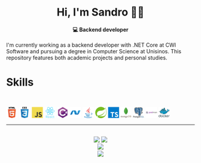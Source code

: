 # <div align="center">Hi, I'm Sandro 🙋‍♂️</div>
#### <div align="center">  💻 Backend developer</div>

I'm currently working as a backend developer with .NET Core at CWI Software and pursuing a degree in Computer Science at Unisinos. This repository features both academic projects and personal studies.

# <div>Skills </div>
<br>
<div>
<p align="left">
    <img
    src="https://raw.githubusercontent.com/devicons/devicon/master/icons/html5/html5-original-wordmark.svg"
    alt="html5"
    width="30"
    height="30"
    title="HTML5"
  />
  <img
    src="https://raw.githubusercontent.com/devicons/devicon/master/icons/css3/css3-original-wordmark.svg"
    alt="css3"
    width="30"
    height="30"
    title="CSS3"
  />
    <img
    src="https://raw.githubusercontent.com/devicons/devicon/master/icons/javascript/javascript-original.svg"
    alt="javascript"
    width="30"
    height="30"
    title="JavaScript"
  />
    <img
    src="https://raw.githubusercontent.com/devicons/devicon/master/icons/react/react-original-wordmark.svg"
    alt="react"
    width="30"
    height="30"
    title="React"
  />
    <img
    src="https://raw.githubusercontent.com/devicons/devicon/master/icons/csharp/csharp-original.svg"
    alt="csharp"
    width="30"
    height="30"
    title="C#"
  />
  <img
    src="https://raw.githubusercontent.com/devicons/devicon/master/icons/dot-net/dot-net-original.svg"
    alt="dotnet"
    width="30"
    height="30"
    title=".Net Core"
  />
  <img
    src="https://raw.githubusercontent.com/devicons/devicon/master/icons/java/java-original.svg"
    alt="java"
    width="30"
    height="30"
    title="Java"
  />
  <img
    src="https://raw.githubusercontent.com/devicons/devicon/master/icons/spring/spring-original.svg"
    alt="spring"
    width="30"
    height="30"
    title="SpringBoot"
  />
    <img
      src="https://raw.githubusercontent.com/devicons/devicon/master/icons/typescript/typescript-original.svg"
      alt="typescript"
      width="30"
      height="30"
      title="TypeScript"
    />
    <img
      src="https://raw.githubusercontent.com/devicons/devicon/master/icons/mongodb/mongodb-original-wordmark.svg"
      alt="mongodb"
      width="30"
      height="30"
      title="MongoDB"
    />
  <img
      src="https://raw.githubusercontent.com/devicons/devicon/master/icons/postgresql/postgresql-original-wordmark.svg"
      alt="postgres"
      width="30"
      height="30"
      title="Postgres"
    />
  <img
      src="https://raw.githubusercontent.com/devicons/devicon/master/icons/podman/podman-original-wordmark.svg"
      alt="podman"
      width="30"
      height="30"
      title="Podman"
    />
  <img
      src="https://raw.githubusercontent.com/devicons/devicon/master/icons/docker/docker-original-wordmark.svg"
      alt="docker"
      width="30"
      height="30"
      title="Docker"
    />
    </div>
</p>
<hr>
<div style="display: inline_block" align="center"><br>
<img height="140"  src="https://github-readme-stats.vercel.app/api?username=sferriss&show_icons=true&theme=ocean_dark&hide=stars,issues">
<img height="140"  src="https://github-readme-stats.vercel.app/api/top-langs/?username=sferriss&layout=compact&theme=ocean_dark">  
</div>
<div align="center"> 
  <div>
    <a href="https://www.linkedin.com/in/ferr1ss/"/>
    <img src="https://img.shields.io/badge/LinkedIn-0077B5?style=for-the-badge&logo=linkedin&logoColor=white">
  </div>
  <img  src="https://komarev.com/ghpvc/?username=your-github-sferriss&color=green">
</div>
